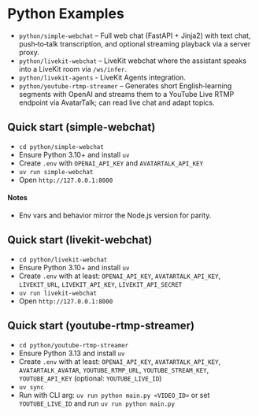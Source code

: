 # Python Examples

- `python/simple-webchat` – Full web chat (FastAPI + Jinja2) with text chat, push‑to‑talk transcription, and optional streaming playback via a server proxy.
- `python/livekit-webchat` – LiveKit webchat where the assistant speaks into a LiveKit room via `/ws/infer`.
- `python/livekit-agents` - LiveKit Agents integration.
- `python/youtube-rtmp-streamer` – Generates short English‑learning segments with OpenAI and streams them to a YouTube Live RTMP endpoint via AvatarTalk; can read live chat and adapt topics.

## Quick start (simple-webchat)

- `cd python/simple-webchat`
- Ensure Python 3.10+ and install `uv`
- Create `.env` with `OPENAI_API_KEY` and `AVATARTALK_API_KEY`
- `uv run simple-webchat`
- Open `http://127.0.0.1:8000`

#### Notes

- Env vars and behavior mirror the Node.js version for parity.

## Quick start (livekit-webchat)

- `cd python/livekit-webchat`
- Ensure Python 3.10+ and install `uv`
- Create `.env` with at least: `OPENAI_API_KEY`, `AVATARTALK_API_KEY`, `LIVEKIT_URL`, `LIVEKIT_API_KEY`, `LIVEKIT_API_SECRET`
- `uv run livekit-webchat`
- Open `http://127.0.0.1:8000`

## Quick start (youtube-rtmp-streamer)

- `cd python/youtube-rtmp-streamer`
- Ensure Python 3.13 and install `uv`
- Create `.env` with at least: `OPENAI_API_KEY`, `AVATARTALK_API_KEY`, `AVATARTALK_AVATAR`, `YOUTUBE_RTMP_URL`, `YOUTUBE_STREAM_KEY`, `YOUTUBE_API_KEY` (optional: `YOUTUBE_LIVE_ID`)
- `uv sync`
- Run with CLI arg: `uv run python main.py <VIDEO_ID>` or set `YOUTUBE_LIVE_ID` and run `uv run python main.py`
